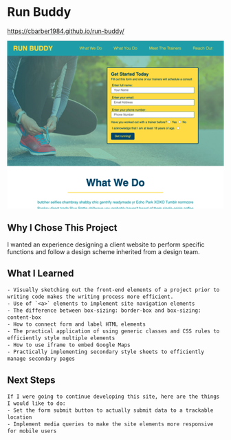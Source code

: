 # Run Buddy

https://cbarber1984.github.io/run-buddy/

![Screenshot](./assets/images/run_buddy_screenshot2.png) 

## Why I Chose This Project
I wanted an experience designing a client website to perform specific functions and follow a design scheme inherited from a design team.

## What I Learned
    - Visually sketching out the front-end elements of a project prior to writing code makes the writing process more efficient.
    - Use of `<a>` elements to implement site navigation elements
    - The difference between box-sizing: border-box and box-sizing: content-box
    - How to connect form and label HTML elements
    - The practical application of using generic classes and CSS rules to efficiently style multiple elements
    - How to use iframe to embed Google Maps
    - Practically implementing secondary style sheets to efficiently manage secondary pages

## Next Steps
    If I were going to continue developing this site, here are the things I would like to do:
    - Set the form submit button to actually submit data to a trackable location
    - Implement media queries to make the site elements more responsive for mobile users

